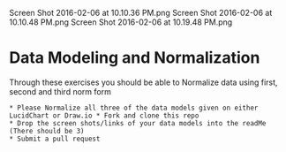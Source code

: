 Screen Shot 2016-02-06 at 10.10.36 PM.png
Screen Shot 2016-02-06 at 10.10.48 PM.png
Screen Shot 2016-02-06 at 10.19.48 PM.png

# Data Modeling and Normalization

Through these exercises you should be able to Normalize data using first, second and third norm form


```
* Please Normalize all three of the data models given on either LucidChart or Draw.io * Fork and clone this repo
* Drop the screen shots/links of your data models into the readMe  (There should be 3)
* Submit a pull request
```
